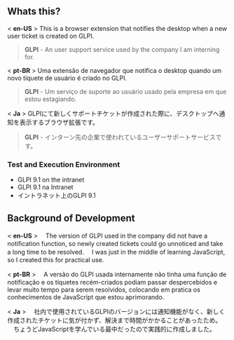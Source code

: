 ## Whats this?
< **en-US** >
This is a browser extension that notifies the desktop when a new user ticket is created on GLPI.
>**GLPI** -  An user support service used by the company I am interning for.

< **pt-BR** >
Uma extensão de navegador que notifica o desktop quando um novo tíquete de usuário é criado no GLPI. 
>**GLPI** - Um serviço de suporte ao usuário usado pela empresa em que estou estagiando.

< **Ja** >
GLPIにて新しくサポートチケットが作成された際に、デスクトップへ通知を表示するブラウザ拡張です。
>**GLPI** - インターン先の企業で使われているユーザーサポートサービスです。

### Test and Execution Environment
- GLPI 9.1 on the intranet
- GLPI 9.1 na Intranet
- イントラネット上のGLPI 9.1

## Background of Development
< **en-US** >
　The version of GLPI used in the company did not have a notification function, so newly created tickets could go unnoticed and take a long time to be resolved.
　I was just in the middle of learning JavaScript, so I created this for practical use.

< **pt-BR** >
　A versão do GLPI usada internamente não tinha uma função de notificação e os tíquetes recém-criados podiam passar despercebidos e levar muito tempo para serem resolvidos, colocando em pratica os conhecimentos de JavaScript que estou aprimorando.

< **Ja** >
　社内で使用されているGLPIのバージョンには通知機能がなく、新しく作成されたチケットに気が付かず、解決まで時間がかかることがあったため。
　ちょうどJavaScriptを学んでいる最中だったので実践的に作成しました。
